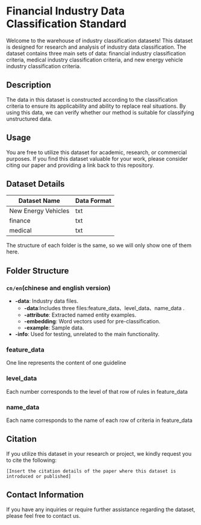 # Financial Industry Data Classification Standard

Welcome to the warehouse of industry classification datasets! This dataset is designed for research and analysis of industry data classification. The dataset contains three main sets of data: financial industry classification criteria, medical industry classification criteria, and new energy vehicle industry classification criteria.

## Description

The data in this dataset is constructed according to the classification criteria to ensure its applicability and ability to replace real situations. By using this data, we can verify whether our method is suitable for classifying unstructured data.

## Usage

You are free to utilize this dataset for academic, research, or commercial purposes. If you find this dataset valuable for your work, please consider citing our paper and providing a link back to this repository.

## Dataset Details
| Dataset Name   | Data Format | 
|----------------|-------------|
| New Energy Vehicles   | txt         | 
| finance     | txt         | 
| medical      | txt         | 

The structure of each folder is the same, so we will only show one of them here.

## Folder Structure

### `cn/en`(chinese and english version)
- **-data**: Industry data files.
  - **-data**:Includes three files:feature_data、level_data、name_data .
  - **-attribute**: Extracted named entity examples.
  - **-embedding**: Word vectors used for pre-classification.
  - **-example**: Sample data.
- **-info**: Used for testing, unrelated to the main functionality.

### feature_data
One line represents the content of one guideline 

### level_data
Each number corresponds to the level of that row of rules in feature_data

### name_data
Each name corresponds to the name of each row of criteria in feature_data

## Citation

If you utilize this dataset in your research or project, we kindly request you to cite the following:
```
[Insert the citation details of the paper where this dataset is introduced or published]
```

## Contact Information

If you have any inquiries or require further assistance regarding the dataset, please feel free to contact us.
